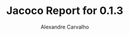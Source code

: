 ---
title: Jacoco Report for 0.1.3
author: Alexandre Carvalho
menu_title: 0.1.3
category: jacoco_reports
layout: iframe
iframe_url: /docs/0.1.3/site/jacoco/index.html
order: 6
---